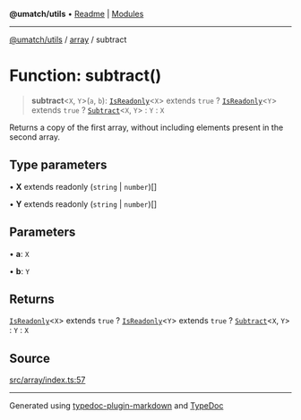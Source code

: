 **@umatch/utils** • [Readme](../../index.md) \| [Modules](../../modules.md)

***

[@umatch/utils](../../modules.md) / [array](../index.md) / subtract

# Function: subtract()

> **subtract**\<`X`, `Y`\>(`a`, `b`): [`IsReadonly`](../../index/type-aliases/IsReadonly.md)\<`X`\> extends `true` ? [`IsReadonly`](../../index/type-aliases/IsReadonly.md)\<`Y`\> extends `true` ? [`Subtract`](../../index/type-aliases/Subtract.md)\<`X`, `Y`\> : `Y` : `X`

Returns a copy of the first array, without including elements
present in the second array.

## Type parameters

• **X** extends readonly (`string` \| `number`)[]

• **Y** extends readonly (`string` \| `number`)[]

## Parameters

• **a**: `X`

• **b**: `Y`

## Returns

[`IsReadonly`](../../index/type-aliases/IsReadonly.md)\<`X`\> extends `true` ? [`IsReadonly`](../../index/type-aliases/IsReadonly.md)\<`Y`\> extends `true` ? [`Subtract`](../../index/type-aliases/Subtract.md)\<`X`, `Y`\> : `Y` : `X`

## Source

[src/array/index.ts:57](https://github.com/umatch-oficial/utils/blob/c6d91fc/src/array/index.ts#L57)

***

Generated using [typedoc-plugin-markdown](https://www.npmjs.com/package/typedoc-plugin-markdown) and [TypeDoc](https://typedoc.org/)
